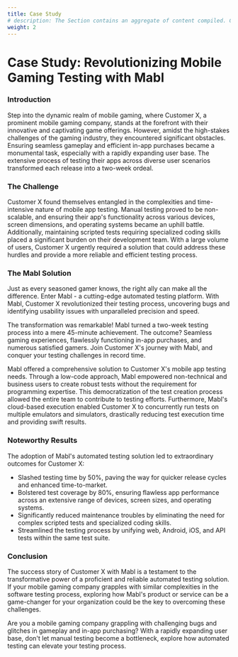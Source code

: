 ```yaml
---
title: Case Study
# description: The Section contains an aggregate of content compiled. Content creation is focused around a campaign to indicate the release of the new mobile testing solution.
weight: 2
---
```


# Case Study: Revolutionizing Mobile Gaming Testing with Mabl

### Introduction
Step into the dynamic realm of mobile gaming, where Customer X, a prominent mobile gaming company, stands at the forefront with their innovative and captivating game offerings. However, amidst the high-stakes challenges of the gaming industry, they encountered significant obstacles. Ensuring seamless gameplay and efficient in-app purchases became a monumental task, especially with a rapidly expanding user base. The extensive process of testing their apps across diverse user scenarios transformed each release into a two-week ordeal.

### The Challenge
Customer X found themselves entangled in the complexities and time-intensive nature of mobile app testing. Manual testing proved to be non-scalable, and ensuring their app's functionality across various devices, screen dimensions, and operating systems became an uphill battle. Additionally, maintaining scripted tests requiring specialized coding skills placed a significant burden on their development team. With a large volume of users, Customer X urgently required a solution that could address these hurdles and provide a more reliable and efficient testing process.

### The Mabl Solution
Just as every seasoned gamer knows, the right ally can make all the difference. Enter Mabl - a cutting-edge automated testing platform. With Mabl, Customer X revolutionized their testing process, uncovering bugs and identifying usability issues with unparalleled precision and speed.

The transformation was remarkable! Mabl turned a two-week testing process into a mere 45-minute achievement. The outcome? Seamless gaming experiences, flawlessly functioning in-app purchases, and numerous satisfied gamers. Join Customer X's journey with Mabl, and conquer your testing challenges in record time.

Mabl offered a comprehensive solution to Customer X's mobile app testing needs. Through a low-code approach, Mabl empowered non-technical and business users to create robust tests without the requirement for programming expertise. This democratization of the test creation process allowed the entire team to contribute to testing efforts. Furthermore, Mabl's cloud-based execution enabled Customer X to concurrently run tests on multiple emulators and simulators, drastically reducing test execution time and providing swift results.

### Noteworthy Results
The adoption of Mabl's automated testing solution led to extraordinary outcomes for Customer X:
* Slashed testing time by 50%, paving the way for quicker release cycles and enhanced time-to-market.
* Bolstered test coverage by 80%, ensuring flawless app performance across an extensive range of devices, screen sizes, and operating systems.
* Significantly reduced maintenance troubles by eliminating the need for complex scripted tests and specialized coding skills.
* Streamlined the testing process by unifying web, Android, iOS, and API tests within the same test suite.

### Conclusion
The success story of Customer X with Mabl is a testament to the transformative power of a proficient and reliable automated testing solution. If your mobile gaming company grapples with similar complexities in the software testing process, exploring how Mabl's product or service can be a game-changer for your organization could be the key to overcoming these challenges.

Are you a mobile gaming company grappling with challenging bugs and glitches in gameplay and in-app purchasing? With a rapidly expanding user base, don't let manual testing become a bottleneck, explore how automated testing can elevate your testing process.